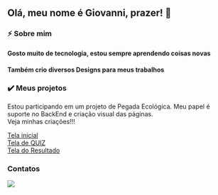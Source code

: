 ## Olá, meu nome é Giovanni, prazer! 👋

### ⚡ Sobre mim

#### Gosto muito de tecnologia, estou sempre aprendendo coisas novas
#### Também crio diversos Designs para meus trabalhos

### ✔️ Meus projetos
Estou participando em um projeto de Pegada Ecológica. Meu papel é suporte no BackEnd e criação visual das páginas. <br>
Veja minhas criações!!!
<br>

<a href="https://www.figma.com/file/54dewYGjocdFVafZdo2jc4/pegadaecologicadesign2?t=uONlpmsG1vRaZQpU-1">Tela inicial</a>
<br>
<a href="https://www.figma.com/file/LsCciXBSi0DoScpJfKoVp5/telaQuiz?t=m7s8e31eRGFU9Vuk-6">Tela de QUIZ</a>
<br>
<a href="https://www.figma.com/file/se9WVH5Qd3Jrmm5uYTLrqD/telaResultado?t=CFWvNSLIgK9AMQYa-6">Tela do Resultado</a>


### Contatos

<a href="https://www.linkedin.com/in/giovanni-dos-santos-almeida-lombone-rodrigues-607a73209/" target="_blank"><img src="https://img.shields.io/badge/-LinkedIn-%230077B5?style=for-the-badge&logo=linkedin&logoColor=white" target="_blank"></a>
